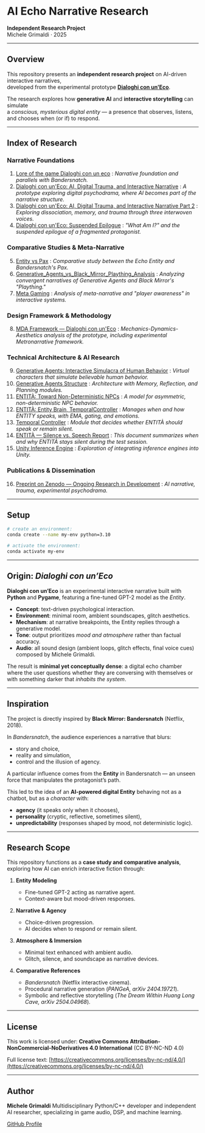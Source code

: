 # AI Echo Narrative Research

**Independent Research Project**  
Michele Grimaldi · 2025  

---

## Overview

This repository presents an **independent research project** on AI-driven interactive narratives,  
developed from the experimental prototype **[Dialoghi con un’Eco](https://github.com/Mike014?tab=repositories)**.

The research explores how **generative AI** and **interactive storytelling** can simulate  
a *conscious, mysterious digital entity* — a presence that observes, listens,  
and chooses when (or if) to respond.  

---

## **Index of Research**

### **Narrative Foundations**
1. [Lore of the game Dialoghi con un eco](https://github.com/Mike014/AI-Echo-Narrative-Research/blob/main/narrative-parallels-bandersnatch-dialoghi.md) : *Narrative foundation and parallels with Bandersnatch.*
2. [Dialoghi con un'Eco: AI, Digital Trauma, and Interactive Narrative](https://medium.com/@mikgrimaldi7/dialoghi-con-uneco-ai-digital-trauma-and-interactive-narrative-4e818c451d8e) : *A prototype exploring digital psychodrama, where AI becomes part of the narrative structure.*
3. [Dialoghi con un'Eco: AI, Digital Trauma, and Interactive Narrative Part 2](https://medium.com/@mikgrimaldi7/dialogues-with-an-echo-digital-trauma-and-interactive-narrative-3aedb850eea4) : *Exploring dissociation, memory, and trauma through three interwoven voices.*
4. [Dialoghi con un'Eco: Suspended Epilogue](https://medium.com/@mikgrimaldi7/dialoghi-con-uneco-560299e444be) : *"What Am I?" and the suspended epilogue of a fragmented protagonist.*

### **Comparative Studies & Meta-Narrative**
5. [Entity vs Pax](https://github.com/Mike014/AI-Echo-Narrative-Research/blob/main/The-Entity-vs-Pax.md) : *Comparative study between the Echo Entity and Bandersnatch's Pax.*
6. [Generative_Agents_vs_Black_Mirror_Plaything_Analysis](https://github.com/Mike014/AI-Echo-Narrative-Research/blob/main/Generative_Agents_vs_Black_Mirror_Plaything_Analysis.md) : *Analyzing convergent narratives of Generative Agents and Black Mirror's "Plaything."*
7. [Meta Gaming](https://github.com/Mike014/AI-Echo-Narrative-Research/blob/main/Meta-Gaming.md) : *Analysis of meta-narrative and "player awareness" in interactive systems.*

### **Design Framework & Methodology**
8. [MDA Framework — Dialoghi con un'Eco](https://github.com/Mike014/AI-Echo-Narrative-Research/blob/main/MDA.md) : *Mechanics-Dynamics-Aesthetics analysis of the prototype, including experimental Metronarrative framework.*

### **Technical Architecture & AI Research**
9. [Generative Agents: Interactive Simulacra of Human Behavior](https://github.com/Mike014/AI-Echo-Narrative-Research/blob/main/Research/Generative-Agents-Interactive-Simulacra-of-Human-Behavior.ipynb) : *Virtual characters that simulate believable human behavior.*
10. [Generative Agents Structure](https://github.com/Mike014/AI-Echo-Narrative-Research/blob/main/Generative-Agents.ipynb) : *Architecture with Memory, Reflection, and Planning modules.*
11. [ENTITÀ: Toward Non-Deterministic NPCs](https://github.com/Mike014/AI-Echo-Narrative-Research/blob/main/ENTIT%C3%80-Non-Deterministic-NPCs.ipynb) : *A model for asymmetric, non-deterministic NPC behavior.*
12. [ENTITÀ: Entity Brain, TemporalController](https://github.com/Mike014/AI-Echo-Narrative-Research/blob/main/entita-brain-temporal-controller.md) : *Manages when and how ENTITY speaks, with EMA, gating, and emotions.*
13. [Temporal Controller](https://github.com/Mike014/AI-Echo-Narrative-Research/blob/main/TemporalController.md) : *Module that decides whether ENTITÀ should speak or remain silent.*
14. [ENTITÀ — Silence vs. Speech Report](https://github.com/Mike014/AI-Echo-Narrative-Research/blob/main/ENTITY-Gate-Metrics-Report.md) : *This document summarizes when and why ENTITÀ stays silent during the test session.*
15. [Unity Inference Engine](https://github.com/Mike014/AI-Echo-Narrative-Research/blob/main/Unity-Inference-AI-Engine/Unity-Inference-Engine.ipynb) : *Exploration of integrating inference engines into Unity.*

### **Publications & Dissemination**
16. [Preprint on Zenodo — Ongoing Research in Development](https://zenodo.org/records/17198849) : *AI narrative, trauma, experimental psychodrama.*

---

## Setup

```bash
# create an environment: 
conda create --name my-env python=3.10

# activate the environment:
conda activate my-env
```

---

## Origin: *Dialoghi con un’Eco*

**Dialoghi con un’Eco** is an experimental interactive narrative built with **Python** and **Pygame**,
featuring a fine-tuned GPT-2 model as the *Entity*.

* **Concept**: text-driven psychological interaction.
* **Environment**: minimal room, ambient soundscapes, glitch aesthetics.
* **Mechanism**: at narrative breakpoints, the Entity replies through a generative model.
* **Tone**: output prioritizes *mood and atmosphere* rather than factual accuracy.
* **Audio**: all sound design (ambient loops, glitch effects, final voice cues) composed by Michele Grimaldi.

The result is **minimal yet conceptually dense**:
a digital echo chamber where the user questions whether they are conversing with themselves
or with something darker that *inhabits the system*.

---

## Inspiration

The project is directly inspired by **Black Mirror: Bandersnatch** (Netflix, 2018).

In *Bandersnatch*, the audience experiences a narrative that blurs:

* story and choice,
* reality and simulation,
* control and the illusion of agency.

A particular influence comes from the **Entity** in Bandersnatch —
an unseen force that manipulates the protagonist’s path.

This led to the idea of an **AI-powered digital Entity** behaving not as a chatbot,
but as a *character* with:

* **agency** (it speaks only when it chooses),
* **personality** (cryptic, reflective, sometimes silent),
* **unpredictability** (responses shaped by mood, not deterministic logic).

---

## Research Scope

This repository functions as a **case study and comparative analysis**,
exploring how AI can enrich interactive fiction through:

1. **Entity Modeling**

   * Fine-tuned GPT-2 acting as narrative agent.
   * Context-aware but mood-driven responses.

2. **Narrative & Agency**

   * Choice-driven progression.
   * AI decides when to respond or remain silent.

3. **Atmosphere & Immersion**

   * Minimal text enhanced with ambient audio.
   * Glitch, silence, and soundscape as narrative devices.

4. **Comparative References**

   * *Bandersnatch* (Netflix interactive cinema).
   * Procedural narrative generation (*PANGeA, arXiv 2404.19721*).
   * Symbolic and reflective storytelling (*The Dream Within Huang Long Cave, arXiv 2504.04968*).

---
## License

This work is licensed under:
**Creative Commons Attribution-NonCommercial-NoDerivatives 4.0 International**
(CC BY-NC-ND 4.0)

Full license text:
[https://creativecommons.org/licenses/by-nc-nd/4.0/](https://creativecommons.org/licenses/by-nc-nd/4.0/)

---

## Author

**Michele Grimaldi**
Multidisciplinary Python/C++ developer and independent AI researcher,
specializing in game audio, DSP, and machine learning.

[GitHub Profile](https://github.com/Mike014)




